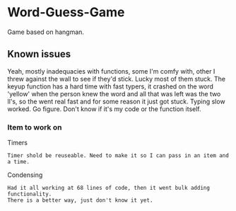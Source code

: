 # Word-Guess-Game
Game based on hangman.

## Known issues
Yeah, mostly inadequacies with functions, some I'm comfy with, other I threw against the wall to see if they'd stick. Lucky most of them stuck.
The keyup function has a hard time with fast typers, it crashed on the word 'yellow' when the person knew the word and all that was left was the two ll's, so the went real fast and for some reason it just got stuck. Typing slow worked. Go figure. Don't know if it's my code or the function itself.

### Item to work on

Timers
```
Timer shold be reuseable. Need to make it so I can pass in an item and a time.
```
Condensing
```
Had it all working at 68 lines of code, then it went bulk adding functionality.
There is a better way, just don't know it yet.
```
